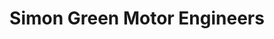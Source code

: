 ---
title: "Simon Green Motor Engineers"
url: /horsforth/simon-green-motor-engineers/
shop: car repair
---